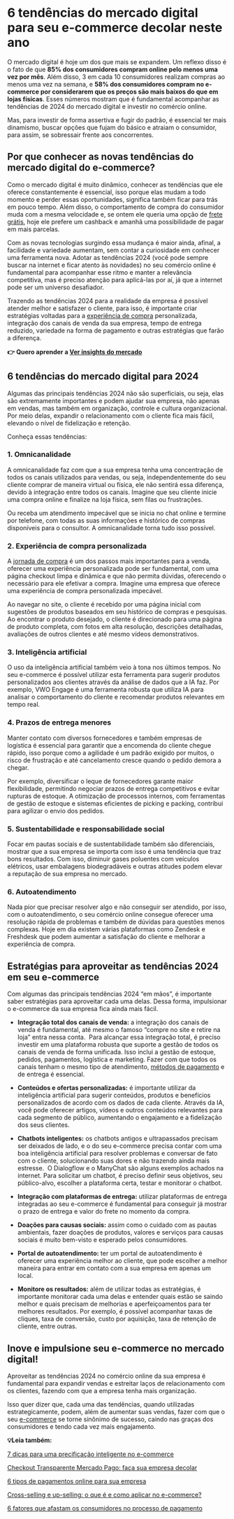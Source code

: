 # 6 tendências do mercado digital para seu e-commerce decolar neste ano

O mercado digital é hoje um dos que mais se expandem. Um reflexo disso é o fato de que **85% dos consumidores compram online pelo menos uma vez por mês**. Além disso, 3 em cada 10 consumidores realizam compras ao menos uma vez na semana, e **58% dos consumidores compram no e-commerce por considerarem que os preços são mais baixos do que em lojas físicas**. Esses números mostram que é fundamental acompanhar as tendências de 2024 do mercado digital e investir no comércio online.

Mas, para investir de forma assertiva e fugir do padrão, é essencial ter mais dinamismo, buscar opções que fujam do básico e atraiam o consumidor, para assim, se sobressair frente aos concorrentes.

## **Por que conhecer as novas tendências do mercado digital do e-commerce?**

Como o mercado digital é muito dinâmico, conhecer as tendências que ele oferece constantemente é essencial, isso porque elas mudam a todo momento e perder essas oportunidades, significa também ficar para trás em pouco tempo. Além disso, o comportamento de compra do consumidor muda com a mesma velocidade e, se ontem ele queria uma opção de [frete grátis](https://meubolso.mercadopago.com.br/frete-gratis), hoje ele prefere um cashback e amanhã uma possibilidade de pagar em mais parcelas.

Com as novas tecnologias surgindo essa mudança é maior ainda, afinal, a facilidade e variedade aumentam, sem contar a curiosidade em conhecer uma ferramenta nova. Adotar as tendências 2024 (você pode sempre buscar na internet e ficar atento às novidades) no seu comércio online é fundamental para acompanhar esse ritmo e manter a relevância competitiva, mas é preciso atenção para aplicá-las por aí, já que a internet pode ser um universo desafiador.

Trazendo as tendências 2024 para a realidade da empresa é possível atender melhor e satisfazer o cliente, para isso, é importante criar estratégias voltadas para a [experiência de compra](https://meubolso.mercadopago.com.br/6-passos-para-facilitar-a-experiencia-de-compra-no-seu-site) personalizada, integração dos canais de venda da sua empresa, tempo de entrega reduzido, variedade na forma de pagamento e outras estratégias que farão a diferença.

**👉 Quero aprender a [Ver insights do mercado](https://empresas.mercadopago.com.br/guia-do-omnichannel-para-ecommerce)**

## **6 tendências do mercado digital para 2024**

Algumas das principais tendências 2024 não são superficiais, ou seja, elas são extremamente importantes e podem ajudar sua empresa, não apenas em vendas, mas também em organização, controle e cultura organizacional. Por meio delas, expandir o relacionamento com o cliente fica mais fácil, elevando o nível de fidelização e retenção.

Conheça essas tendências:

### **1. Omnicanalidade**

A omnicanalidade faz com que a sua empresa tenha uma concentração de todos os canais utilizados para vendas, ou seja, independentemente do seu cliente comprar de maneira virtual ou física, ele não sentirá essa diferença, devido à integração entre todos os canais. Imagine que seu cliente inicie uma compra online e finalize na loja física, sem filas ou frustrações.

Ou receba um atendimento impecável que se inicia no chat online e termine por telefone, com todas as suas informações e histórico de compras disponíveis para o consultor. A omnicanalidade torna tudo isso possível.

### **2. Experiência de compra personalizada**

A [jornada de compra](https://meubolso.mercadopago.com.br/qual-a-importancia-do-checkout-na-jornada-de-compra) é um dos passos mais importantes para a venda, oferecer uma experiência personalizada pode ser fundamental, com uma página checkout limpa e dinâmica e que não permita dúvidas, oferecendo o necessário para ele efetivar a compra. Imagine uma empresa que oferece uma experiência de compra personalizada impecável.

Ao navegar no site, o cliente é recebido por uma página inicial com sugestões de produtos baseados em seu histórico de compras e pesquisas. Ao encontrar o produto desejado, o cliente é direcionado para uma página de produto completa, com fotos em alta resolução, descrições detalhadas, avaliações de outros clientes e até mesmo vídeos demonstrativos.

### **3. Inteligência artificial**

O uso da inteligência artificial também veio à tona nos últimos tempos. No seu e-commerce é possível utilizar esta ferramenta para sugerir produtos personalizados aos clientes através da análise de dados que a IA faz. Por exemplo, VWO Engage é uma ferramenta robusta que utiliza IA para analisar o comportamento do cliente e recomendar produtos relevantes em tempo real.

### **4. Prazos de entrega menores**

Manter contato com diversos fornecedores e também empresas de logística é essencial para garantir que a encomenda do cliente chegue rápido, isso porque como a agilidade é um padrão exigido por muitos, o risco de frustração e até cancelamento cresce quando o pedido demora a chegar.

Por exemplo, diversificar o leque de fornecedores garante maior flexibilidade, permitindo negociar prazos de entrega competitivos e evitar rupturas de estoque. A otimização de processos internos, com ferramentas de gestão de estoque e sistemas eficientes de picking e packing, contribui para agilizar o envio dos pedidos.

### **5. Sustentabilidade e responsabilidade social**

Focar em pautas sociais e de sustentabilidade também são diferenciais, mostrar que a sua empresa se importa com isso é uma tendência que traz bons resultados. Com isso, diminuir gases poluentes com veículos elétricos, usar embalagens biodegradáveis e outras atitudes podem elevar a reputação de sua empresa no mercado.

### **6. Autoatendimento**

Nada pior que precisar resolver algo e não conseguir ser atendido, por isso, com o autoatendimento, o seu comércio online consegue oferecer uma resolução rápida de problemas e também de dúvidas para questões menos complexas. Hoje em dia existem várias plataformas como Zendesk e Freshdesk que podem aumentar a satisfação do cliente e melhorar a experiência de compra.

## 

## **Estratégias para aproveitar as tendências 2024 em seu e-commerce**

Com algumas das principais tendências 2024 “em mãos”, é importante saber estratégias para aproveitar cada uma delas. Dessa forma, impulsionar o e-commerce da sua empresa fica ainda mais fácil.

- **Integração total dos canais de venda:** a integração dos canais de venda é fundamental, até mesmo o famoso “compre no site e retire na loja” entra nessa conta. 
Para alcançar essa integração total, é preciso investir em uma plataforma robusta que suporte a gestão de todos os canais de venda de forma unificada. Isso inclui a gestão de estoque, pedidos, pagamentos, logística e marketing. Fazer com que todos os canais tenham o mesmo tipo de atendimento, [métodos de pagamento](https://meubolso.mercadopago.com.br/quais-os-melhores-metodos-de-pagamento-para-o-e-commerce) e de entrega é essencial.

- **Conteúdos e ofertas personalizadas:** é importante utilizar da inteligência artificial para sugerir conteúdos, produtos e benefícios personalizados de acordo com os dados de cada cliente. Através da IA, você pode oferecer artigos, vídeos e outros conteúdos relevantes para cada segmento de público, aumentando o engajamento e a fidelização dos seus clientes.

- **Chatbots inteligentes:** os chatbots antigos e ultrapassados precisam ser deixados de lado, e o do seu e-commerce precisa contar com uma boa inteligência artificial para resolver problemas e conversar de fato com o cliente, solucionando suas dores e não trazendo ainda mais estresse. 
O Dialogflow e o ManyChat são alguns exemplos achados na internet. Para solicitar um chatbot, é preciso definir seus objetivos, seu público-alvo, escolher a plataforma certa, testar e monitorar o chatbot.

- **Integração com plataformas de entrega:** utilizar plataformas de entrega integradas ao seu e-commerce é fundamental para conseguir já mostrar o prazo de entrega e valor do frete no momento da compra.

- **Doações para causas sociais:** assim como o cuidado com as pautas ambientais, fazer doações de produtos, valores e serviços para causas sociais é muito bem-visto e esperado pelos consumidores.

- **Portal de autoatendimento:** ter um portal de autoatendimento é oferecer uma experiência melhor ao cliente, que pode escolher a melhor maneira para entrar em contato com a sua empresa em apenas um local.

- **Monitore os resultados:** além de utilizar todas as estratégias, é importante monitorar cada uma delas e entender quais estão se saindo melhor e quais precisam de melhorias e aperfeiçoamentos para ter melhores resultados. Por exemplo, é possível acompanhar taxas de cliques, taxa de conversão, custo por aquisição, taxa de retenção de cliente, entre outras. 

## **Inove e impulsione seu e-commerce no mercado digital!**

Aproveitar as tendências 2024 no comércio online da sua empresa é fundamental para expandir vendas e estreitar laços de relacionamento com os clientes, fazendo com que a empresa tenha mais organização.

Isso quer dizer que, cada uma das tendências, quando utilizadas estrategicamente, podem, além de aumentar suas vendas, fazer com que o seu [e-commerce](https://meubolso.mercadopago.com.br/9-dicas-incriveis-para-bombar-seu-e-commerce) se torne sinônimo de sucesso, caindo nas graças dos consumidores e tendo cada vez mais engajamento.

**💡Leia também:**

[7 dicas para uma precificação inteligente no e-commerce](https://meubolso.mercadopago.com.br/dicas-para-uma-precificacao-inteligente-no-e-commerce)

[Checkout Transparente Mercado Pago: faça sua empresa decolar](https://meubolso.mercadopago.com.br/checkout-transparente-mercado-pago-para-empresas)

[6 tipos de pagamentos online para sua empresa](https://meubolso.mercadopago.com.br/tipos-de-pagamentos-online)

[Cross-selling e up-selling: o que é e como aplicar no e-commerce?](https://meubolso.mercadopago.com.br/cross-selling-e-up-selling-e-commerce)

[6 fatores que afastam os consumidores no processo de pagamento](https://meubolso.mercadopago.com.br/6-fatores-que-afastam-os-consumidores-no-processo-de-pagamento)